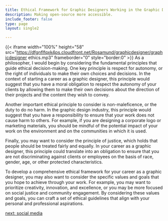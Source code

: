 ```yaml
---
title: Ethical Framework for Graphic Designers Working in the Graphic Design And Graphic Arts  Industry
description: Making open-source more accessible.
include_footer: false
type: page
layout: single2

---
```


{{< iframe width="100%" height="58" src="https://dfgnflfqxk4ps.cloudfront.net/Rosamund/graphicdesigner/graphicdesigner ethics.mp3" frameborder="0" style="border:0" >}}
As a philosopher, I would begin by considering the fundamental principles that guide ethical decision-making. One key principle is respect for autonomy, or the right of individuals to make their own choices and decisions. In the context of starting a career as a graphic designer, this principle would suggest that you have a moral obligation to respect the autonomy of your clients by allowing them to make their own decisions about the direction of their projects and the content they wish to convey.

Another important ethical principle to consider is non-maleficence, or the duty to do no harm. In the graphic design industry, this principle would suggest that you have a responsibility to ensure that your work does not cause harm to others. For example, if you are designing a corporate logo or marketing materials, you should be mindful of the potential impact of your work on the environment and on the communities in which it is used.

Finally, you may want to consider the principle of justice, which holds that people should be treated fairly and equally. In your career as a graphic designer, this principle could translate into an obligation to ensure that you are not discriminating against clients or employees on the basis of race, gender, age, or other protected characteristics.

To develop a comprehensive ethical framework for your career as a graphic designer, you may also want to consider the specific values and goals that you hope to achieve through your work. For example, you may want to prioritize creativity, innovation, and excellence, or you may be more focused on social justice and community engagement. By considering these values and goals, you can craft a set of ethical guidelines that align with your personal and professional aspirations.


<a href="https://workdojos.com/graphicdesigner/social">next: social media</a>
